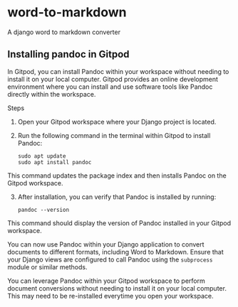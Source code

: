 # word-to-markdown
A django word to markdown converter

## Installing pandoc in Gitpod

In Gitpod, you can install Pandoc within your workspace without needing to install it on your local computer. Gitpod provides an online development environment where you can install and use software tools like Pandoc directly within the workspace.

Steps
1. Open your Gitpod workspace where your Django project is located.
2. Run the following command in the terminal within Gitpod  to install Pandoc:

   ```
   sudo apt update
   sudo apt install pandoc
   ```
This command updates the package index and then installs Pandoc on the Gitpod workspace.

3. After installation, you can verify that Pandoc is installed by running:

   ```
   pandoc --version
   ```

This command should display the version of Pandoc installed in your Gitpod workspace.


You can now use Pandoc within your Django application to convert documents to different formats, including Word to Markdown. Ensure that your Django views are configured to call Pandoc using the `subprocess` module or similar methods.

You can leverage Pandoc within your Gitpod workspace to perform document conversions without needing to install it on your local computer. This may need to be re-installed everytime you open your workspace.
